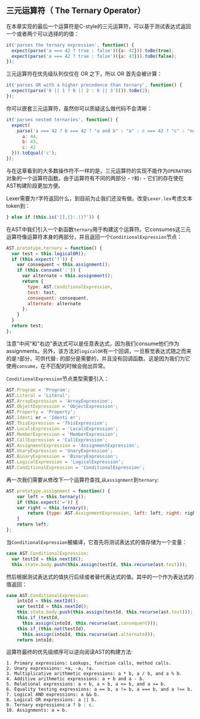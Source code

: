 ## 三元运算符（ The Ternary Operator）
在本章实现的最后一个运算符是C-style的三元运算符，可以基于测试表达式返回一个或者两个可以选择的的值：
```js
it('parses the ternary expression', function() {
  expect(parse('a === 42 ? true : false')({a: 42})).toBe(true);
  expect(parse('a === 42 ? true : false')({a: 43})).toBe(false);
});
```
三元运算符在优先级队列仅仅在 OR 之下，所以 OR 首先会被计算：
```js
it('parses OR with a higher precedence than ternary', function() {
  expect(parse('0 || 1 ? 0 || 2 : 0 || 3')()).toBe(2);
});
```
你可以嵌套三元运算符，虽然你可以质疑这么做代码不会清晰：
```js
it('parses nested ternaries', function() {
  expect(
    parse('a === 42 ? b === 42 ? "a and b" : "a" : c === 42 ? "c" : "none"')({
      a: 44,
      b: 43,
      c: 42
  })).toEqual('c');
});
```
与在这章看到的大多数操作符不一样的是，三元运算符的实现不能作为`OPERATORS`对象的一个运算符函数。由于运算符有不同的两部分 - `?`和`:` - 它们的存在使在AST构建阶段更加方便。

Lexer需要为`?`字符返回什么，到目前为止我们还没有做。改变`Lexer.lex`考虑文本token到：
```js
} else if (this.is('[],{}:.()?')) {
```
在AST中我们引入一个新函数`ternary`用于构建这个运算符。它consumes这三元运算符像运算符本身的两部分，并且返回一个`ConditionalExpression`节点：
```js
AST.prototype.ternary = function() {
  var test = this.logicalOR();
  if (this.expect('?')) {
    var consequent = this.assignment();
    if (this.consume(':')) {
      var alternate = this.assignment();
      return {
        type: AST.ConditionalExpression,
        test: test,
        consequent: consequent,
        alternate: alternate
      };
    }
  }
  return test;
};
```
注意"中间"和"右边"表达式可以是任意表达式，因为我们consume他们作为assignments。另外，该方法对`logicalOR`有一个回调，一旦察觉表达式随之而来的是`?`部分，可供代替`:`
的部分是需要的，并且没有回调函数。这是因为我们为它使用`consume`，在不匹配的时候会抛出异常。

`ConditionalExpression`节点类型需要引入：
```js
AST.Program = 'Program';
AST.Literal = 'Literal';
AST.ArrayExpression = 'ArrayExpression';
AST.ObjectExpression = 'ObjectExpression';
AST.Property = 'Property';
AST.Identi er = 'Identi er';
AST.ThisExpression = 'ThisExpression';
AST.LocalsExpression = 'LocalsExpression';
AST.MemberExpression = 'MemberExpression';
AST.CallExpression = 'CallExpression';
AST.AssignmentExpression = 'AssignmentExpression';
AST.UnaryExpression = 'UnaryExpression';
AST.BinaryExpression = 'BinaryExpression';
AST.LogicalExpression = 'LogicalExpression';
AST.ConditionalExpression = 'ConditionalExpression';
```
再一次我们需要从修改下一个运算符查找,从`assignment`到`ternary`:
```js
AST.prototype.assignment = function() {
    var left = this.ternary();
    if (this.expect('=')) {
    var right = this.ternary();
        return {type: AST.AssignmentExpression, left: left, right: right};
    }
    return left;
};
```
当`ConditionalExpression`被编译，它首先将测试表达式的值存储为一个变量：
```js
case AST.ConditionalExpression:
  var testId = this.nextId();
  this.state.body.push(this.assign(testId, this.recurse(ast.test)));
```
然后根据测试表达式的值执行后续或者替代表达式的值。其中的一个作为表达式的值返回：
```js
case AST.ConditionalExpression:
    intoId = this.nextId();
    var testId = this.nextId();
    this.state.body.push(this.assign(testId, this.recurse(ast.test)));
    this.if_(testId,
      this.assign(intoId, this.recurse(ast.consequent)));
    this.if_(this.not(testId),
      this.assign(intoId, this.recurse(ast.alternate)));
    return intoId;
```
运算符最终的优先级顺序可以逆向阅读AST的构建方法:
```
1. Primary expressions: Lookups, function calls, method calls.
2. Unary expressions: +a, -a, !a.
3. Multiplicative arithmetic expressions: a * b, a / b, and a % b.
4. Additive arithmetic expressions: a + b and a - b.
5. Relational expressions: a < b, a > b, a <= b, and a >= b.
6. Equality testing expressions: a == b, a != b, a === b, and a !== b.
7. Logical AND expressions: a && b.
8. Logical OR expressions: a || b.
9. Ternary expressions:a ? b : c.
10. Assignments: a = b.
```